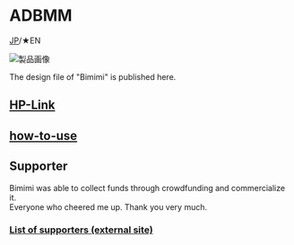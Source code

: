 # ADBMM
[JP](README.md)/★EN

![製品画像]()

The design file of "Bimimi" is published here.

## [HP-Link](http://bit-trade-one.co.jp/) 

## [how-to-use](https://github.com/bit-trade-one/-ADXXXXX-Template/raw/master/Manual)

## Supporter

Bimimi was able to collect funds through crowdfunding and commercialize it.  
Everyone who cheered me up. Thank you very much.
### [List of supporters (external site)](https://camp-fire.jp/projects/623002/backers)
